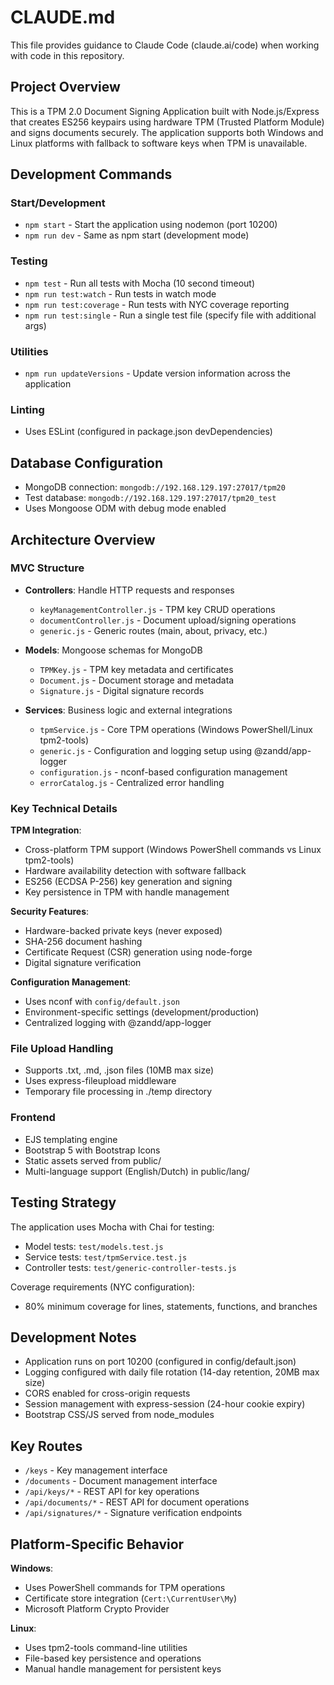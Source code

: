 # CLAUDE.md

This file provides guidance to Claude Code (claude.ai/code) when working with code in this repository.

## Project Overview

This is a TPM 2.0 Document Signing Application built with Node.js/Express that creates ES256 keypairs using hardware TPM (Trusted Platform Module) and signs documents securely. The application supports both Windows and Linux platforms with fallback to software keys when TPM is unavailable.

## Development Commands

### Start/Development
- `npm start` - Start the application using nodemon (port 10200)
- `npm run dev` - Same as npm start (development mode)

### Testing
- `npm test` - Run all tests with Mocha (10 second timeout)
- `npm run test:watch` - Run tests in watch mode
- `npm run test:coverage` - Run tests with NYC coverage reporting
- `npm run test:single` - Run a single test file (specify file with additional args)

### Utilities
- `npm run updateVersions` - Update version information across the application

### Linting
- Uses ESLint (configured in package.json devDependencies)

## Database Configuration

- MongoDB connection: `mongodb://192.168.129.197:27017/tpm20`
- Test database: `mongodb://192.168.129.197:27017/tpm20_test`
- Uses Mongoose ODM with debug mode enabled

## Architecture Overview

### MVC Structure
- **Controllers**: Handle HTTP requests and responses
  - `keyManagementController.js` - TPM key CRUD operations
  - `documentController.js` - Document upload/signing operations
  - `generic.js` - Generic routes (main, about, privacy, etc.)
  
- **Models**: Mongoose schemas for MongoDB
  - `TPMKey.js` - TPM key metadata and certificates
  - `Document.js` - Document storage and metadata
  - `Signature.js` - Digital signature records
  
- **Services**: Business logic and external integrations
  - `tpmService.js` - Core TPM operations (Windows PowerShell/Linux tpm2-tools)
  - `generic.js` - Configuration and logging setup using @zandd/app-logger
  - `configuration.js` - nconf-based configuration management
  - `errorCatalog.js` - Centralized error handling

### Key Technical Details

**TPM Integration**:
- Cross-platform TPM support (Windows PowerShell commands vs Linux tpm2-tools)
- Hardware availability detection with software fallback
- ES256 (ECDSA P-256) key generation and signing
- Key persistence in TPM with handle management

**Security Features**:
- Hardware-backed private keys (never exposed)
- SHA-256 document hashing
- Certificate Request (CSR) generation using node-forge
- Digital signature verification

**Configuration Management**:
- Uses nconf with `config/default.json`
- Environment-specific settings (development/production)
- Centralized logging with @zandd/app-logger

### File Upload Handling
- Supports .txt, .md, .json files (10MB max size)
- Uses express-fileupload middleware
- Temporary file processing in ./temp directory

### Frontend
- EJS templating engine
- Bootstrap 5 with Bootstrap Icons
- Static assets served from public/
- Multi-language support (English/Dutch) in public/lang/

## Testing Strategy

The application uses Mocha with Chai for testing:
- Model tests: `test/models.test.js`
- Service tests: `test/tpmService.test.js`
- Controller tests: `test/generic-controller-tests.js`

Coverage requirements (NYC configuration):
- 80% minimum coverage for lines, statements, functions, and branches

## Development Notes

- Application runs on port 10200 (configured in config/default.json)
- Logging configured with daily file rotation (14-day retention, 20MB max size)
- CORS enabled for cross-origin requests
- Session management with express-session (24-hour cookie expiry)
- Bootstrap CSS/JS served from node_modules

## Key Routes
- `/keys` - Key management interface
- `/documents` - Document management interface
- `/api/keys/*` - REST API for key operations
- `/api/documents/*` - REST API for document operations
- `/api/signatures/*` - Signature verification endpoints

## Platform-Specific Behavior

**Windows**:
- Uses PowerShell commands for TPM operations
- Certificate store integration (`Cert:\CurrentUser\My`)
- Microsoft Platform Crypto Provider

**Linux**:
- Uses tpm2-tools command-line utilities
- File-based key persistence and operations
- Manual handle management for persistent keys